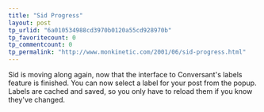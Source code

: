 ```yaml
---
title: "Sid Progress"
layout: post
tp_urlid: "6a010534988cd3970b0120a55cd928970b"
tp_favoritecount: 0
tp_commentcount: 0
tp_permalink: "http://www.monkinetic.com/2001/06/sid-progress.html"
---
```

Sid is moving along again, now that the interface to Conversant&#39;s labels feature is finished. You can now select a label for your post from the popup. Labels are cached and saved, so you only have to reload them if you know they&#39;ve changed.
